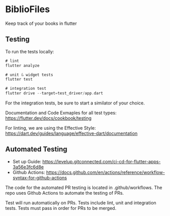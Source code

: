 # BiblioFiles
Keep track of your books in flutter

## Testing

To run the tests locally: 
```dart
# lint
flutter analyze

# unit & widget tests
flutter test

# integration test
flutter drive --target=test_driver/app.dart
```

For the integration tests, be sure to start a similator of your choice. 

Documentation and Code Exmaples for all test types: https://flutter.dev/docs/cookbook/testing

For linting, we are using the Effective Style: https://dart.dev/guides/language/effective-dart/documentation

## Automated Testing

- Set up Guide: https://levelup.gitconnected.com/ci-cd-for-flutter-apps-3a56e3fc6d8e
- Github Actions: https://docs.github.com/en/actions/reference/workflow-syntax-for-github-actions

The code for the automated PR testing is located in .github/workflows. The repo uses Github Actions to automate the testing of PRs. 

Test will run automatically on PRs. Tests include lint, unit and integration tests. Tests must pass in order for PRs to be merged.